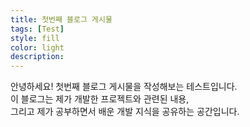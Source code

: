 ```yaml
---
title: 첫번째 블로그 게시물
tags: [Test]
style: fill
color: light
description: 
---
```

  
안녕하세요! 첫번째 블로그 게시물을 작성해보는 테스트입니다.  
이 블로그는 제가 개발한 프로젝트와 관련된 내용,  
그리고 제가 공부하면서 배운 개발 지식을 공유하는 공간입니다.  